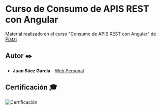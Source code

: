 # Curso de Consumo de APIS REST con Angular

Material realizado en el curso "Consumo de APIS REST con Angular" de [Platzi](https://platzi.com/p/JuamBer/curso/2495-angular-apis/diploma/detalle/)

## Autor ✒️

* **Juan Sáez García** -  [Web Personal](https://juamber.com)

## Certificación 🎓

![Certificación](https://github.com/JuamBer/Platzi-CursoConsumoAPIsAngular/blob/master/img-licencia/diploma-angular-componentes.jpg?raw=true)

